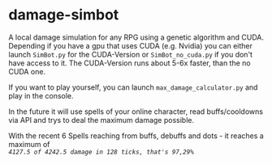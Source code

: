 # damage-simbot
A local damage simulation for any RPG using a genetic algorithm and CUDA.
Depending if you have a gpu that uses CUDA (e.g. Nvidia) you can either launch `SimBot.py` for the CUDA-Version or `SimBot_no_cuda.py` if you don't have access to it.
The CUDA-Version runs about 5-6x faster, than the no CUDA one.

If you want to play yourself, you can launch `max_damage_calculator.py` and play in the console.

In the future it will use spells of your online character, read buffs/cooldowns via API and trys to deal the maximum damage possible.

With the recent 6 Spells reaching from buffs, debuffs and dots - it reaches a maximum of  
*`4127.5 of 4242.5 damage in 128 ticks, that's 97,29%`*

